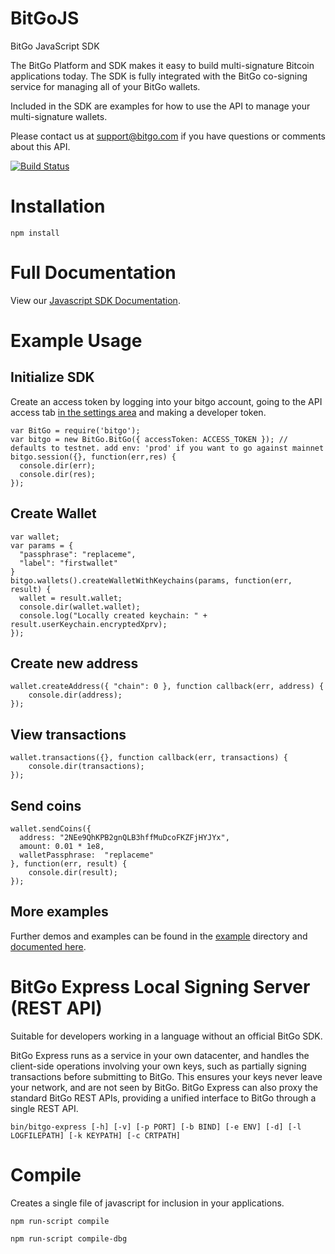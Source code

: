 BitGoJS
=======

BitGo JavaScript SDK

The BitGo Platform and SDK makes it easy to build multi-signature Bitcoin applications today.
The SDK is fully integrated with the BitGo co-signing service for managing all of your BitGo wallets.

Included in the SDK are examples for how to use the API to manage your multi-signature wallets.

Please contact us at support@bitgo.com if you have questions or comments about this API.

[![Build Status](https://travis-ci.org/BitGo/BitGoJS.png?branch=master)](https://travis-ci.org/BitGo/BitGoJS)

# Installation

`npm install`

# Full Documentation

View our [Javascript SDK Documentation](https://www.bitgo.com/api/?javascript#authentication).

# Example Usage

## Initialize SDK
Create an access token by logging into your bitgo account, going to the API access tab [in the settings area](https://www.bitgo.com/settings) and making a developer token.
```
var BitGo = require('bitgo');
var bitgo = new BitGo.BitGo({ accessToken: ACCESS_TOKEN }); // defaults to testnet. add env: 'prod' if you want to go against mainnet
bitgo.session({}, function(err,res) {
  console.dir(err);
  console.dir(res);
});
```

## Create Wallet
```
var wallet;
var params = { 
  "passphrase": "replaceme", 
  "label": "firstwallet"
}
bitgo.wallets().createWalletWithKeychains(params, function(err, result) {
  wallet = result.wallet; 
  console.dir(wallet.wallet);
  console.log("Locally created keychain: " + result.userKeychain.encryptedXprv);
});
```

## Create new address
```
wallet.createAddress({ "chain": 0 }, function callback(err, address) {
    console.dir(address);
});
```

## View transactions
```
wallet.transactions({}, function callback(err, transactions) {
    console.dir(transactions);
});
```

## Send coins
```
wallet.sendCoins({ 
  address: "2NEe9QhKPB2gnQLB3hffMuDcoFKZFjHYJYx", 
  amount: 0.01 * 1e8, 
  walletPassphrase:  "replaceme" 
}, function(err, result) {
    console.dir(result);
});
```

## More examples
Further demos and examples can be found in the [example](example/) directory and [documented here](https://www.bitgo.com/api/?javascript#examples).

# BitGo Express Local Signing Server (REST API)

Suitable for developers working in a language without an official BitGo SDK.

BitGo Express runs as a service in your own datacenter, and handles the client-side operations involving your own keys, such as partially signing transactions before submitting to BitGo.
This ensures your keys never leave your network, and are not seen by BitGo. BitGo Express can also proxy the standard BitGo REST APIs, providing a unified interface to BitGo through a single REST API.

`bin/bitgo-express [-h] [-v] [-p PORT] [-b BIND] [-e ENV] [-d] [-l LOGFILEPATH] [-k KEYPATH] [-c CRTPATH]`

# Compile

Creates a single file of javascript for inclusion in your applications.

`npm run-script compile`

`npm run-script compile-dbg`
